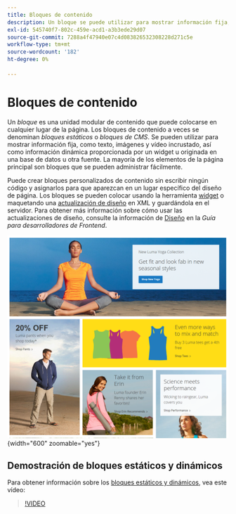```yaml
---
title: Bloques de contenido
description: Un bloque se puede utilizar para mostrar información fija, como texto, imágenes y vídeo incrustado, así como información dinámica.
exl-id: 545740f7-802c-459e-acd1-a3b3ede29d07
source-git-commit: 7288a4f47940e07c4d083826532308228d271c5e
workflow-type: tm+mt
source-wordcount: '182'
ht-degree: 0%

---
```


# Bloques de contenido

Un _bloque_ es una unidad modular de contenido que puede colocarse en cualquier lugar de la página. Los bloques de contenido a veces se denominan _bloques estáticos_ o _bloques de CMS_. Se pueden utilizar para mostrar información fija, como texto, imágenes y vídeo incrustado, así como información dinámica proporcionada por un widget u originada en una base de datos u otra fuente. La mayoría de los elementos de la página principal son bloques que se pueden administrar fácilmente.

Puede crear bloques personalizados de contenido sin escribir ningún código y asignarlos para que aparezcan en un lugar específico del diseño de página. Los bloques se pueden colocar usando la herramienta [widget](widget-static-block.md) o maquetando una [actualización de diseño](layout-updates.md) en XML y guardándola en el servidor. Para obtener más información sobre cómo usar las actualizaciones de diseño, consulte la información de [Diseño][1] en la _Guía para desarrolladores de Frontend_.

![Bloques en la página principal de la tienda de muestra](./assets/storefront-blocks-home-page.png){width="600" zoomable="yes"}

## Demostración de bloques estáticos y dinámicos

Para obtener información sobre los [bloques estáticos y dinámicos](dynamic-blocks.md), vea este vídeo:

>[!VIDEO](https://video.tv.adobe.com/v/3411067?quality=12&learn=on&captions=spa)

[1]: https://developer.adobe.com/commerce/frontend-core/guide/layouts/
